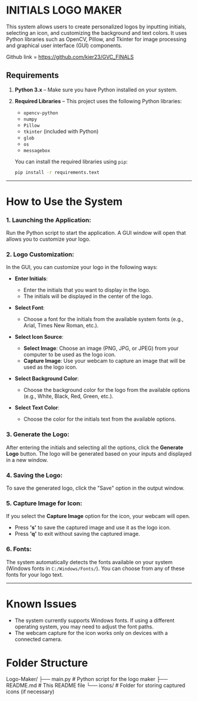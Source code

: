 # INITIALS LOGO MAKER

This system allows users to create personalized logos by inputting initials, selecting an icon, and customizing the background and text colors. It uses Python libraries such as OpenCV, Pillow, and Tkinter for image processing and graphical user interface (GUI) components.

Github link = https://github.com/kier23/GVC_FINALS

## Requirements

1. **Python 3.x** – Make sure you have Python installed on your system.

2. **Required Libraries** – This project uses the following Python libraries:
   - `opencv-python`
   - `numpy`
   - `Pillow`
   - `tkinter` (included with Python)
   - `glob`
   - `os`
   - `messagebox`
   
   You can install the required libraries using `pip`:
   ```bash
   pip install -r requirements.text

***

# How to Use the System

### 1. Launching the Application:
Run the Python script to start the application. A GUI window will open that allows you to customize your logo.

### 2. Logo Customization:
In the GUI, you can customize your logo in the following ways:

- **Enter Initials**:
  - Enter the initials that you want to display in the logo.
  - The initials will be displayed in the center of the logo.

- **Select Font**:
  - Choose a font for the initials from the available system fonts (e.g., Arial, Times New Roman, etc.).

- **Select Icon Source**:
  - **Select Image**: Choose an image (PNG, JPG, or JPEG) from your computer to be used as the logo icon.
  - **Capture Image**: Use your webcam to capture an image that will be used as the logo icon.

- **Select Background Color**:
  - Choose the background color for the logo from the available options (e.g., White, Black, Red, Green, etc.).

- **Select Text Color**:
  - Choose the color for the initials text from the available options.

### 3. Generate the Logo:
After entering the initials and selecting all the options, click the **Generate Logo** button. The logo will be generated based on your inputs and displayed in a new window.

### 4. Saving the Logo:
To save the generated logo, click the "Save" option in the output window.

### 5. Capture Image for Icon:
If you select the **Capture Image** option for the icon, your webcam will open.
- Press **'s'** to save the captured image and use it as the logo icon.
- Press **'q'** to exit without saving the captured image.

### 6. Fonts:
The system automatically detects the fonts available on your system (Windows fonts in `C:/Windows/Fonts/`). You can choose from any of these fonts for your logo text.

***

# Known Issues

- The system currently supports Windows fonts. If using a different operating system, you may need to adjust the font paths.
- The webcam capture for the icon works only on devices with a connected camera.

# Folder Structure
Logo-Maker/
├── main.py          # Python script for the logo maker
├── README.md        # This README file
└── icons/           # Folder for storing captured icons (if necessary)

